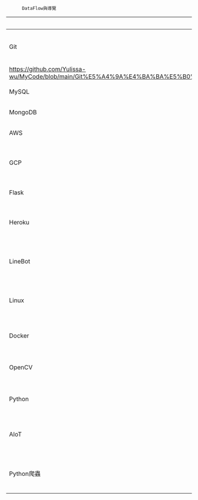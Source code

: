          
          DataFlow與導覽
          
          
|    技術  |    image   |   code    |     
| ------------- | ------------- | ------------- |
| Git | <img src="https://user-images.githubusercontent.com/97188330/156695477-23f2b634-7518-4d3a-82be-55eb40fee94e.png" width="90" height="90" alt="MySQL"/><br/> |  Git多人專案開發管理：
https://github.com/Yulissa-wu/MyCode/blob/main/Git%E5%A4%9A%E4%BA%BA%E5%B0%88%E6%A1%88%E9%96%8B%E7%99%BC%E7%AE%A1%E7%90%86.md |
| MySQL | <img src="https://i.imgur.com/XlGhVt2.png" width="100" height="50" alt="MySQL"/><br/> |  github code 連結 |
| MongoDB | <img src="https://i.imgur.com/gV3hzu7.png" width="120" height="50" alt="MySQL"/><br/>  | github code 連結  |
| AWS | <img src="https://i.imgur.com/7mNaYMb.png" width="100" height="50" alt="MySQL"/><br/>  | 在AWS雲端建立MySQL：  |
| GCP | <img src="https://i.imgur.com/fLaY7V4.png" width="100" height="100" alt="MySQL"/><br/>  | github code 連結  |
| Flask | <img src="https://i.imgur.com/xQsD61i.png" width="100" height="50" alt="MySQL"/><br/>  | 使用Python Flask架設網頁：  |
| Heroku  | <img src="https://i.imgur.com/15pC7vH.png" width="100" height="100" alt="MySQL"/><br/>  | Heroku佈署MySQL：  |
| LineBot | <img src="https://i.imgur.com/SxA0wVj.png" width="100" height="100" alt="MySQL"/><br/>  | github code 連結  |
| Linux | <img src="https://user-images.githubusercontent.com/97188330/156330033-4202cc60-ffd5-4571-b615-6d8675c43028.png" width="100" height="100" alt="MySQL"/><br/>  | 在Liunx上測試程式運作：  |
| Docker | <img src="https://user-images.githubusercontent.com/97188330/156326963-59a1beaf-c15a-4fc1-bd4c-ecf7e51d126d.png" width="100" height="80" alt="MySQL"/><br/>  | github code 連結  |
| OpenCV | <img src="https://user-images.githubusercontent.com/97188330/156327491-75c4a321-7c37-40bc-a9c3-48e4b21b5a4d.png" width="100" height="80" alt="MySQL"/><br/>  | OpenCV影像辨識實作：https://github.com/Yulissa-wu/MyCode/blob/main/OpenCV%20Code  |
| Python | <img src="https://user-images.githubusercontent.com/97188330/156327613-feb70466-5d37-4539-9a33-41e5c968d4de.png" width="100" height="80" alt="MySQL"/><br/>  | github code 連結  |
| AIoT | <img src="https://user-images.githubusercontent.com/97188330/156328390-e90ea371-b28d-48b1-b10b-e918df5f6d1c.jpg" width="100" height="100" alt="MySQL"/><br/>  | github code 連結  |
| Python爬蟲  | <img src="https://i.imgur.com/K76mxwz.png" width="100" height="100" alt="MySQL"/><br/>  | github code 連結  |

